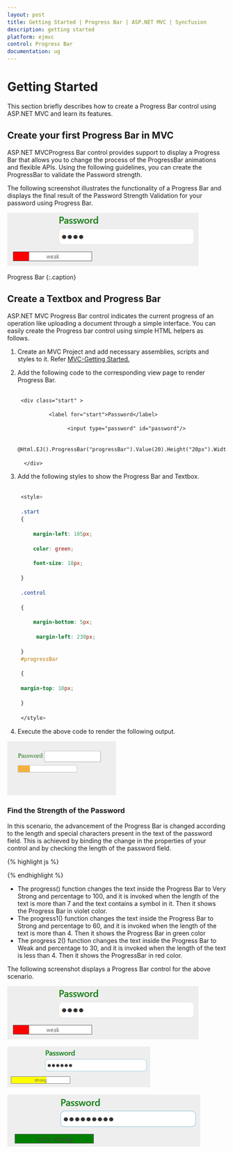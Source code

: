 ```yaml
---
layout: post
title: Getting Started | Progress Bar | ASP.NET MVC | Syncfusion
description: getting started
platform: ejmvc
control: Progress Bar
documentation: ug
---
```


# Getting Started

This section briefly describes how to create a Progress Bar control using ASP.NET MVC and learn its features.

## Create your first Progress Bar in MVC

ASP.NET MVCProgress Bar control provides support to display a Progress Bar that allows you to change the process of the ProgressBar animations and flexible APIs. Using the following guidelines, you can create the ProgressBar to validate the Password strength.

The following screenshot illustrates the functionality of a Progress Bar and displays the final result of the Password Strength Validation for your password using Progress Bar.



![](Getting-Started_images/Getting-Started_img4.png)

Progress Bar
{:.caption}

## Create a Textbox and Progress Bar

ASP.NET MVC Progress Bar control indicates the current progress of an operation like uploading a document through a simple interface. You can easily create the Progress bar control using simple HTML helpers as follows.

1. Create an MVC Project and add necessary assemblies, scripts and styles to it. 
   Refer [MVC-Getting Started.](http://help.syncfusion.com/aspnetmvc/progressbar/getting-started)



2. Add the following code to the corresponding view page to render Progress Bar.

   ~~~ cshtml
   
	<div class="start" >

			 <label for="start">Password</label>

				   <input type="password" id="password"/>

	  @Html.EJ().ProgressBar("progressBar").Value(20).Height("20px").Width("180px") 

	 </div>

   ~~~
   

3. Add the following styles to show the Progress Bar and Textbox.


   ~~~ css
   
	<style>

	.start 
	{

		margin-left: 105px;

		color: green;

		font-size: 18px;

	}

	.control 

	{

		margin-bottom: 5px;

		 margin-left: 230px;

	}
	#progressBar

	{

	margin-top: 10px;

	}

	</style>

   ~~~
   

4. Execute the above code to render the following output. 



![](Getting-Started_images/Getting-Started_img5.png)



### Find the Strength of the Password

In this scenario, the advancement of the Progress Bar is changed according to the length and special characters present in the text of the password field. This is achieved by binding the change in the properties of your control and by checking the length of the password field.

{% highlight js %}

<script> 

	var progressObj, k = 10, i = 0;

	$(document).keydown(function() {

		i = $("#password").val().length;

		if (i < 4) 
		{

			progress2();

			$('.e-progress').css({ background: 'red' });

		}
		else if (i > 4 && i < 7) 
		{

			progress1();

			$('.e-progress').css({ background: 'yellow' });

		} 
		else if (i > 7) 
		{

			var pwd = $("#password").val();

			if (/^[a-zA-Z0-9- ]*$/.test(pwd) == false) 
			{

				progress();

				$('.e-progress').css({ background: 'green' });

			}

		}

	});

	$(function () 
	{

		progressObj = $("#progressBar").data("ejProgressBar");       

	});

	function progress() 
	{

		progressObj.option("text", " very strong");

		progressObj.option("percentage", k + 90);

	}

	function progress1() 
	{

		progressObj.option("text", "strong");

		progressObj.option("percentage", k + 50);

	}

	function progress2() 
	{

		progressObj.option("percentage", k + 10);

		progressObj.option("text", "weak");  



	}



</script>

{% endhighlight %}

* The progress() function changes the text inside the Progress Bar to Very Strong and percentage to 100, and it is invoked when the length of the text is more than 7 and the text contains a symbol in it. Then it shows the Progress Bar in violet color.
* The progress1() function changes the text inside the Progress Bar to Strong and percentage to 60, and it is invoked when the length of the text is more than 4. Then it shows the Progress Bar in green color
* The progress 2() function changes the text inside the Progress Bar to Weak and percentage to 30, and it is invoked when the length of the text is less than 4. Then it shows the ProgressBar in red color.

The following screenshot displays a Progress Bar control for the above scenario.



![](Getting-Started_images/Getting-Started_img6.png)



![](Getting-Started_images/Getting-Started_img7.png)



![](Getting-Started_images/Getting-Started_img8.png)





